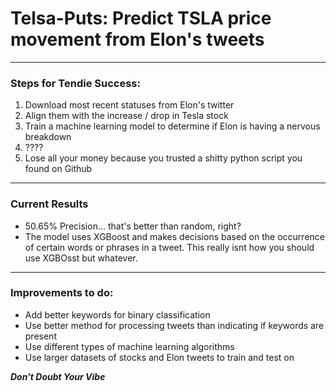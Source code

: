 # Telsa-Puts: Predict TSLA price movement from Elon's tweets

-----

### Steps for Tendie Success:

1. Download most recent statuses from Elon's twitter
2. Align them with the increase / drop in Tesla stock
3. Train a machine learning model to determine if Elon is having a nervous breakdown
4. ????
5. Lose all your money because you trusted a shitty python script you found on Github

------
### Current Results
- 50.65% Precision... that's better than random, right?
- The model uses XGBoost and makes decisions based on the occurrence of certain words or phrases in a tweet. This really isnt how you should use XGBOsst but whatever.

------
### Improvements to do:

 - Add better keywords for binary classification
 - Use better method for processing tweets than indicating if keywords are present
 - Use different types of machine learning algorithms
 - Use larger datasets of stocks and Elon tweets to train and test on




***Don't Doubt Your Vibe***
